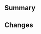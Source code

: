 ## Summary
<!-- Briefly explain the purpose of this pull request and what it addresses. -->

## Changes
<!-- List the main changes introduced in this pull request. -->
